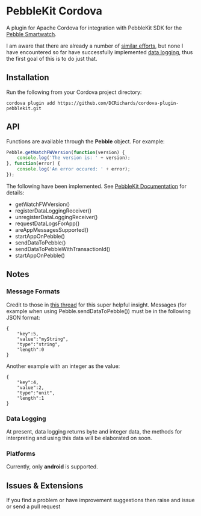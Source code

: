 # PebbleKit Cordova

A plugin for Apache Cordova for integration with PebbleKit SDK for the [Pebble Smartwatch](http://developer.getpebble.com/).

I am aware that there are already a number of [similar efforts](https://github.com/konsumer/phonegap-pebble), but none I have encountered so far have successfully implemented [data logging](http://developer.getpebble.com/guides/pebble-apps/communications/pebble-datalogging/), thus the first goal of this is to do just that.

## Installation

Run the following from your Cordova project directory:

	cordova plugin add https://github.com/DCRichards/cordova-plugin-pebblekit.git
		
## API

Functions are available through the __Pebble__ object. For example:

```javaScript
Pebble.getWatchFWVersion(function(version) {
	console.log('The version is: ' + version);
}, function(error) {
	console.log('An error occured: ' + error);
});
```

The following have been implemented. See [PebbleKit Documentation](http://developer.getpebble.com/docs/android) for details:

* getWatchFWVersion()
* registerDataLoggingReceiver()
* unregisterDataLoggingReceiver()
* requestDataLogsForApp()
* areAppMessagesSupported()
* startAppOnPebble()
* sendDataToPebble()
* sendDataToPebbleWithTransactionId()
* startAppOnPebble()

## Notes

### Message Formats

Credit to those in [this thread](http://forums.getpebble.com/discussion/15538/android-pebbledictionary-fromjson) for this super helpful insight. Messages (for example when using Pebble.sendDataToPebble()) must be in the following JSON format:

    {
        "key":5,
        "value":"myString",
        "type":"string",
        "length":0
    }
    
Another example with an integer as the value:

    {
        "key":4,
        "value":2,
        "type":"unit",
        "length":1
    }

### Data Logging

At present, data logging returns byte and integer data, the methods for interpreting and using this data will be elaborated on soon.

### Platforms 
Currently, only __android__ is supported.

## Issues & Extensions

If you find a problem or have improvement suggestions then raise and issue or send a pull request